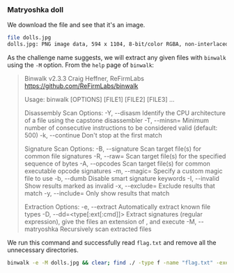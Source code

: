 ### Matryoshka doll

We download the file and see that it's an image.

```bash
file dolls.jpg                                                                              
dolls.jpg: PNG image data, 594 x 1104, 8-bit/color RGBA, non-interlaced
```

As the challenge name suggests, we will extract any given files with `binwalk` using the `-M` option. From the `help` page of `binwalk`:

> Binwalk v2.3.3
> Craig Heffner, ReFirmLabs
> https://github.com/ReFirmLabs/binwalk
>
> Usage: binwalk [OPTIONS] [FILE1] [FILE2] [FILE3] ...
>
> Disassembly Scan Options:
>     -Y, --disasm                 Identify the CPU architecture of a file using the capstone disassembler
>     -T, --minsn=<int>            Minimum number of consecutive instructions to be considered valid (default: 500)
>     -k, --continue               Don't stop at the first match
>
> Signature Scan Options:
>     -B, --signature              Scan target file(s) for common file signatures
>     -R, --raw=<str>              Scan target file(s) for the specified sequence of bytes
>     -A, --opcodes                Scan target file(s) for common executable opcode signatures
>     -m, --magic=<file>           Specify a custom magic file to use
>     -b, --dumb                   Disable smart signature keywords
>     -I, --invalid                Show results marked as invalid
>     -x, --exclude=<str>          Exclude results that match <str>
>     -y, --include=<str>          Only show results that match <str>
>
> Extraction Options:
>     -e, --extract                Automatically extract known file types
>     -D, --dd=<type[:ext[:cmd]]>  Extract <type> signatures (regular expression), give the files an extension of <ext>, and execute <cmd>
>     -M, --matryoshka             Recursively scan extracted files

We run this command and successfully read `flag.txt` and remove all the unnecessary directories.

```bash
binwalk -e -M dolls.jpg && clear; find ./ -type f -name "flag.txt" -exec cat {} \; && rm -rf _dolls*
```